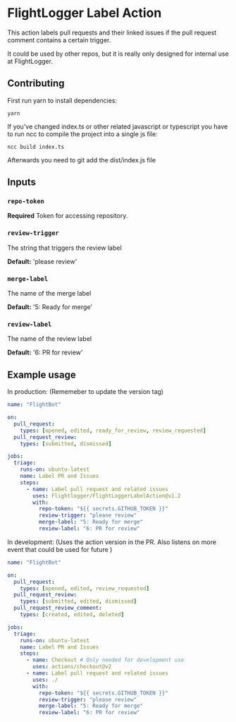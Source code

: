 # FlightLogger Label Action

This action labels pull requests and their linked issues if the pull request comment contains a certain trigger.

It could be used by other repos, but it is really only designed for internal use at FlightLogger.

## Contributing

First run yarn to install dependencies:
```
yarn
```

If you've changed index.ts or other related javascript or typescript you have to run ncc to compile the project into a single js file:
```
ncc build index.ts
```

Afterwards you need to git add the dist/index.js file

## Inputs

### `repo-token`

**Required** Token for accessing repository.

### `review-trigger`

The string that triggers the review label

**Default:** 'please review'

### `merge-label`

The name of the merge label

**Default:** '5: Ready for merge'

### `review-label`

The name of the review label

**Default:** '6: PR for review'

## Example usage

In production: (Rememeber to update the version tag)

```yml
name: "FlightBot"

on: 
  pull_request:
    types: [opened, edited, ready_for_review, review_requested]
  pull_request_review:
    types: [submitted, dismissed]

jobs:
  triage:
    runs-on: ubuntu-latest
    name: Label PR and Issues
    steps:
      - name: Label pull request and related issues
        uses: Flightlogger/FlightLoggerLabelAction@v1.2
        with:
          repo-token: "${{ secrets.GITHUB_TOKEN }}"
          review-trigger: "please review"
          merge-label: "5: Ready for merge"
          review-label: "6: PR for review"
```

In development: (Uses the action version in the PR. Also listens on more event that could be used for future )

```yml
name: "FlightBot"

on: 
  pull_request:
    types: [opened, edited, review_requested]
  pull_request_review:
    types: [submitted, edited, dismissed]
  pull_request_review_comment:
    types: [created, edited, deleted]

jobs:
  triage:
    runs-on: ubuntu-latest
    name: Label PR and Issues
    steps:
      - name: Checkout # Only needed for development use
        uses: actions/checkout@v2
      - name: Label pull request and related issues
        uses: ./
        with:
          repo-token: "${{ secrets.GITHUB_TOKEN }}"
          review-trigger: "please review"
          merge-label: "5: Ready for merge"
          review-label: "6: PR for review"
```